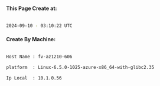 
   
#### This Page Create at:

```bash

2024-09-10 - 03:10:22 UTC

```

#### Create By Machine:

```bash

Host Name : fv-az1210-606

platform  : Linux-6.5.0-1025-azure-x86_64-with-glibc2.35

Ip Local  : 10.1.0.56

```

